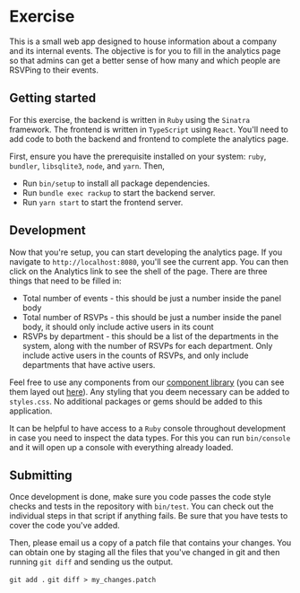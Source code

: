 # Exercise

This is a small web app designed to house information about a company and its internal events. The objective is for you to fill in the analytics page so that admins can get a better sense of how many and which people are RSVPing to their events.

## Getting started

For this exercise, the backend is written in `Ruby` using the `Sinatra` framework. The frontend is written in `TypeScript` using `React`. You'll need to add code to both the backend and frontend to complete the analytics page.

First, ensure you have the prerequisite installed on your system: `ruby`, `bundler`, `libsqlite3`, `node`, and `yarn`. Then,

* Run `bin/setup` to install all package dependencies.
* Run `bundle exec rackup` to start the backend server.
* Run `yarn start` to start the frontend server.

## Development

Now that you're setup, you can start developing the analytics page. If you navigate to `http://localhost:8080`, you'll see the current app. You can then click on the Analytics link to see the shell of the page. There are three things that need to be filled in:

* Total number of events - this should be just a number inside the panel body
* Total number of RSVPs - this should be just a number inside the panel body, it should only include active users in its count
* RSVPs by department - this should be a list of the departments in the system, along with the number of RSVPs for each department. Only include active users in the counts of RSVPs, and only include departments that have active users.

Feel free to use any components from our [component library](https://github.com/CultureHQ/components) (you can see them layed out [here](https://engineering.culturehq.com/components)). Any styling that you deem necessary can be added to `styles.css`. No additional packages or gems should be added to this application.

It can be helpful to have access to a `Ruby` console throughout development in case you need to inspect the data types. For this you can run `bin/console` and it will open up a console with everything already loaded.

## Submitting

Once development is done, make sure you code passes the code style checks and tests in the repository with `bin/test`. You can check out the individual steps in that script if anything fails. Be sure that you have tests to cover the code you've added.

Then, please email us a copy of a patch file that contains your changes. You can obtain one by staging all the files that you've changed in git and then running `git diff` and sending us the output.

`git add .`
`git diff > my_changes.patch`
